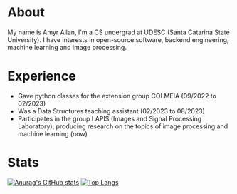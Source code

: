 # About
My name is Amyr Allan, I'm a CS undergrad at UDESC (Santa Catarina State University). I have interests in open-source software, backend engineering, machine learning and image processing.
# Experience
* Gave python classes for the extension group COLMEIA (09/2022 to 02/2023)
* Was a Data Structures teaching assistant (02/2023 to 08/2023)
* Participates in the group LAPIS (Images and Signal Processing Laboratory), producing research on the topics of image processing and machine learning (now)
# Stats
[![Anurag's GitHub stats](https://github-readme-stats.vercel.app/api?username=amyr14&show_icons=true&theme=dark)](https://github.com/anuraghazra/github-readme-stats)
[![Top Langs](https://github-readme-stats.vercel.app/api/top-langs/?username=amyr14&theme=dark&layout=compact)](https://github.com/anuraghazra/github-readme-stats)
